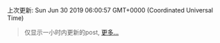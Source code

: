 
  
 上次更新: Sun Jun 30 2019 06:00:57 GMT+0000 (Coordinated Universal Time) 

 > 仅显示一小时内更新的post, [更多...](screenshots/)
  